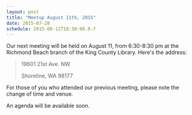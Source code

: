 ```yaml
---
layout: post
title: "Meetup August 11th, 2015"
date: 2015-07-28
schedule: 2015-08-11T18:30:00.0-7
---
```


Our next meeting will be held on August 11, from 6:30-8:30 pm at the Richmond Beach branch
of the King County Library.  Here's the address: 

> 19601 21st Ave. NW
>
> Shoreline, WA 98177

For those of you who attended our previous meeting, please note the change of time and venue.

An agenda will be available soon.
